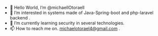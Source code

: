 - 👋 Hello World, I’m @michaellOtoraell
- 👀 I’m interested in systems made of Java-Spring-boot and php-laravel backend .
- 🌱 I’m currently learning security in several technologies.
- 📫 How to reach me on. michaelotorael4@gmail.com .

<!---
michaellOtoraell/michaellOtoraell is a ✨ special ✨ repository because its `README.md` (this file) appears on your GitHub profile.
You can click the Preview link to take a look at your changes.
--->
